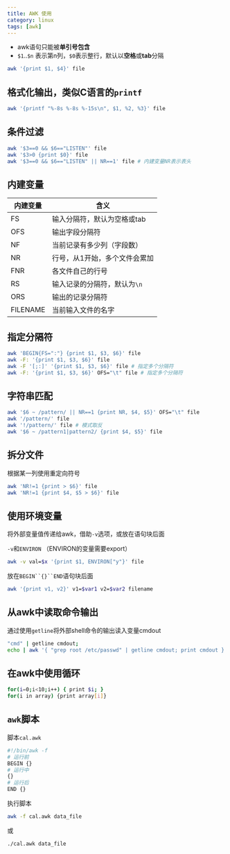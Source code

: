 ```yaml
---
title: AWK 使用
category: linux
tags: [awk]
---
```


- awk语句只能被**单引号包含**
- `$1`..`$n` 表示第n列，`$0`表示整行，默认以**空格**或**tab**分隔

```bash
awk '{print $1, $4}' file
```

## 格式化输出，类似C语言的`printf`

```bash
awk '{printf "%-8s %-8s %-15s\n", $1, %2, %3}' file
```

## 条件过滤

```bash
awk '$3==0 && $6=="LISTEN"' file
awk '$3>0 {print $0}' file
awk '$3==0 && $6=="LISTEN" || NR==1' file # 内建变量NR表示表头
```

## 内建变量

|内建变量|含义|
|--|--|
|FS|输入分隔符，默认为空格或tab|
|OFS|输出字段分隔符|
|NF|当前记录有多少列（字段数）|
|NR|行号，从1开始，多个文件会累加|
|FNR|各文件自己的行号|
|RS|输入记录的分隔符，默认为`\n`|
|ORS|输出的记录分隔符|
|FILENAME|当前输入文件的名字|

## 指定分隔符

```bash
awk 'BEGIN{FS=":"} {print $1, $3, $6}' file
awk -F: '{print $1, $3, $6}' file
awk -F '[;:]' '{print $1, $3, $6}' file # 指定多个分隔符
awk -F: '{print $1, $3, $6}' OFS="\t" file # 指定多个分隔符
```

## 字符串匹配

```bash
awk '$6 ~ /pattern/ || NR==1 {print NR, $4, $5}' OFS="\t" file
awk '/pattern/' file
awk '!/pattern/' file # 模式取反
awk '$6 ~ /pattern1|pattern2/ {print $4, $5}' file
```

## 拆分文件

根据某一列使用重定向符号

```bash
awk 'NR!=1 {print > $6}' file
awk 'NR!=1 {print $4, $5 > $6}' file
```

## 使用环境变量

将外部变量值传递给awk，借助`-v`选项，或放在语句块后面

`-v`和`ENVIRON` （ENVIRON的变量需要export）

```bash
awk -v val=$x '{print $1, ENVIRON["y"}' file
```

放在`BEGIN``{}``END`语句块后面

```bash
awk '{print v1, v2}' v1=$var1 v2=$var2 filename
```

## 从awk中读取命令输出

通过使用`getline`将外部shell命令的输出读入变量cmdout

```bash
"cmd" | getline cmdout;
echo | awk '{ "grep root /etc/passwd" | getline cmdout; print cmdout }'
```

## 在awk中使用循环

```bash
for(i=0;i<10;i++) { print $i; }
for(i in array) {print array[i]}
```

## `awk`脚本

脚本`cal.awk`

```bash
#!/bin/awk -f
# 运行前
BEGIN {}
# 运行中
{}
# 运行后
END {}
```

执行脚本

```bash
awk -f cal.awk data_file
```

或

```bash
./cal.awk data_file
```


